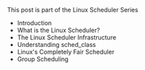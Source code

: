 This post is part of the Linux Scheduler Series

  * Introduction
  * What is the Linux Scheduler?
  * The Linux Scheduler Infrastructure
  * Understanding sched\_class
  * Linux's Completely Fair Scheduler
  * Group Scheduling
